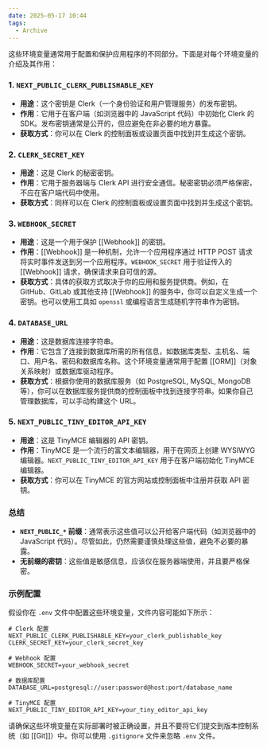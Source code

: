 ```yaml
---
date: 2025-05-17 10:44
tags:
  - Archive
---
```


这些环境变量通常用于配置和保护应用程序的不同部分。下面是对每个环境变量的介绍及其作用：

### 1. `NEXT_PUBLIC_CLERK_PUBLISHABLE_KEY`

- **用途**：这个密钥是 Clerk（一个身份验证和用户管理服务）的发布密钥。
- **作用**：它用于在客户端（如浏览器中的 JavaScript 代码）中初始化 Clerk 的 SDK。发布密钥通常是公开的，但应避免在非必要的地方暴露。
- **获取方式**：你可以在 Clerk 的控制面板或设置页面中找到并生成这个密钥。

### 2. `CLERK_SECRET_KEY`

- **用途**：这是 Clerk 的秘密密钥。
- **作用**：它用于服务器端与 Clerk API 进行安全通信。秘密密钥必须严格保密，不应在客户端代码中使用。
- **获取方式**：同样可以在 Clerk 的控制面板或设置页面中找到并生成这个密钥。

### 3. `WEBHOOK_SECRET`

- **用途**：这是一个用于保护 [[Webhook]] 的密钥。
- **作用**：[[Webhook]] 是一种机制，允许一个应用程序通过 HTTP POST 请求将实时事件发送到另一个应用程序。`WEBHOOK_SECRET` 用于验证传入的 [[Webhook]] 请求，确保请求来自可信的源。
- **获取方式**：具体的获取方式取决于你的应用和服务提供商。例如，在 GitHub、GitLab 或其他支持 [[Webhook]] 的服务中，你可以自定义生成一个密钥。也可以使用工具如 `openssl` 或编程语言生成随机字符串作为密钥。

### 4. `DATABASE_URL`

- **用途**：这是数据库连接字符串。
- **作用**：它包含了连接到数据库所需的所有信息，如数据库类型、主机名、端口、用户名、密码和数据库名称。这个环境变量通常用于配置 [[ORM]]（对象关系映射）或数据库驱动程序。
- **获取方式**：根据你使用的数据库服务（如 PostgreSQL, MySQL, MongoDB 等），你可以在数据库服务提供商的控制面板中找到连接字符串。如果你自己管理数据库，可以手动构建这个 URL。

### 5. `NEXT_PUBLIC_TINY_EDITOR_API_KEY`

- **用途**：这是 TinyMCE 编辑器的 API 密钥。
- **作用**：TinyMCE 是一个流行的富文本编辑器，用于在网页上创建 WYSIWYG 编辑器。`NEXT_PUBLIC_TINY_EDITOR_API_KEY` 用于在客户端初始化 TinyMCE 编辑器。
- **获取方式**：你可以在 TinyMCE 的官方网站或控制面板中注册并获取 API 密钥。

### 总结

- **`NEXT_PUBLIC_*` 前缀**：通常表示这些值可以公开给客户端代码（如浏览器中的 JavaScript 代码）。尽管如此，仍然需要谨慎处理这些值，避免不必要的暴露。
- **无前缀的密钥**：这些值是敏感信息，应该仅在服务器端使用，并且要严格保密。

### 示例配置

假设你在 `.env` 文件中配置这些环境变量，文件内容可能如下所示：

```plaintext
# Clerk 配置
NEXT_PUBLIC_CLERK_PUBLISHABLE_KEY=your_clerk_publishable_key
CLERK_SECRET_KEY=your_clerk_secret_key

# Webhook 配置
WEBHOOK_SECRET=your_webhook_secret

# 数据库配置
DATABASE_URL=postgresql://user:password@host:port/database_name

# TinyMCE 配置
NEXT_PUBLIC_TINY_EDITOR_API_KEY=your_tiny_editor_api_key
```

请确保这些环境变量在实际部署时被正确设置，并且不要将它们提交到版本控制系统（如 [[Git]]）中。你可以使用 `.gitignore` 文件来忽略 `.env` 文件。
